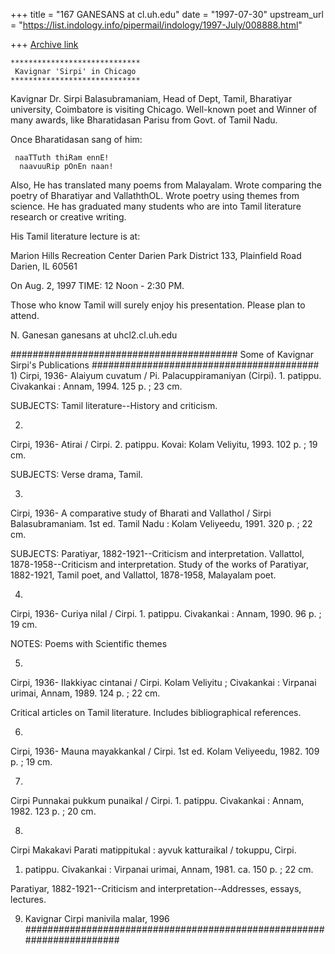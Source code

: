 +++
title = "167 GANESANS at cl.uh.edu"
date = "1997-07-30"
upstream_url = "https://list.indology.info/pipermail/indology/1997-July/008888.html"

+++
[Archive link](https://list.indology.info/pipermail/indology/1997-July/008888.html)




    *****************************
     Kavignar 'Sirpi' in Chicago
    *****************************

Kavignar Dr. Sirpi Balasubramaniam, Head of Dept, Tamil,
Bharatiyar university, Coimbatore is visiting Chicago.
Well-known poet and Winner of many awards, like Bharatidasan Parisu
from Govt. of Tamil Nadu.

Once Bharatidasan sang of him:

     naaTTuth thiRam ennE!
      naavuuRip pOnEn naan!

Also, He has translated many poems from Malayalam.
Wrote comparing the poetry of Bharatiyar and VallaththOL.
Wrote poetry using themes from science.
He has graduated many students who are into
Tamil literature research or creative writing.

His Tamil literature lecture is at:

 Marion Hills Recreation Center
 Darien Park District
 133, Plainfield Road
 Darien, IL 60561

On Aug. 2, 1997
TIME: 12 Noon - 2:30 PM.

Those who know Tamil will surely enjoy his
presentation. Please plan to attend.


N. Ganesan
ganesans at uhcl2.cl.uh.edu



#########################################
Some of Kavignar Sirpi's Publications
#########################################
1)
Cirpi, 1936-
  Alaiyum cuvatum / Pi. Palacuppiramaniyan (Cirpi).  1. patippu.
Civakankai : Annam, 1994.  125 p. ; 23 cm.

SUBJECTS:
  Tamil literature--History and criticism.


2) 
Cirpi, 1936-
  Atirai / Cirpi.  2. patippu.  Kovai: Kolam Veliyitu, 1993.  102
p. ; 19 cm.

SUBJECTS:
  Verse drama, Tamil.

3) 
Cirpi, 1936-
  A comparative study of Bharati and Vallathol / Sirpi Balasubramaniam.  1st
ed.  Tamil Nadu : Kolam Veliyeedu, 1991.  320 p. ; 22 cm.

SUBJECTS:
  Paratiyar, 1882-1921--Criticism and interpretation.
  Vallattol, 1878-1958--Criticism and interpretation.
  Study of the works of Paratiyar, 1882-1921, Tamil poet, and Vallattol,
    1878-1958, Malayalam poet.

4) 
Cirpi, 1936-
  Curiya nilal / Cirpi.  1. patippu.  Civakankai : Annam, 1990.  96 p. ;
19 cm.

NOTES:
  Poems with Scientific themes

5) 
Cirpi, 1936-
  Ilakkiyac cintanai / Cirpi. Kolam Veliyitu ;
Civakankai : Virpanai urimai, Annam, 1989.  124 p. ; 22 cm.

  Critical articles on Tamil literature.
  Includes bibliographical references.

6) 
Cirpi, 1936-
  Mauna mayakkankal / Cirpi.  1st ed.  Kolam Veliyeedu, 1982.
109 p. ; 19 cm.

7) 
Cirpi
  Punnakai pukkum punaikal / Cirpi.  1. patippu.  Civakankai : Annam,
1982.  123 p. ; 20 cm.

8)
Cirpi
Makakavi Parati matippitukal : ayvuk katturaikal / tokuppu, Cirpi.
1. patippu.  Civakankai : Virpanai
urimai, Annam, 1981.  ca. 150 p. ; 22 cm.

  Paratiyar, 1882-1921--Criticism and interpretation--Addresses, essays,
    lectures.


9) Kavignar Cirpi manivila malar, 1996
#######################################################################









